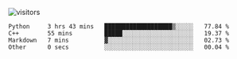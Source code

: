 <!--[![OrangeSodahub's GitHub stats](https://github-readme-stats.vercel.app/api?username=OrangeSodahub)](https://github.com/anuraghazra/github-readme-stats)-->
![visitors](https://visitor-badge.glitch.me/badge?page_id=OrangeSodahub)
<!--START_SECTION:waka-->

```text
Python     3 hrs 43 mins   ███████████████████▒░░░░░   77.84 %
C++        55 mins         █████░░░░░░░░░░░░░░░░░░░░   19.37 %
Markdown   7 mins          ▓░░░░░░░░░░░░░░░░░░░░░░░░   02.73 %
Other      0 secs          ░░░░░░░░░░░░░░░░░░░░░░░░░   00.04 %
```

<!--END_SECTION:waka-->
